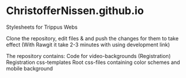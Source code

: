 # ChristofferNissen.github.io
Stylesheets for Trippus Webs

Clone the repository, edit files & and push the changes for them to take effect (With Rawgit it take 2-3 minutes with using development link)

The repository contains:
    Code for video-backgrounds (Registration)
    Registration css-templates
        Root css-files containing color schemes and mobile background
